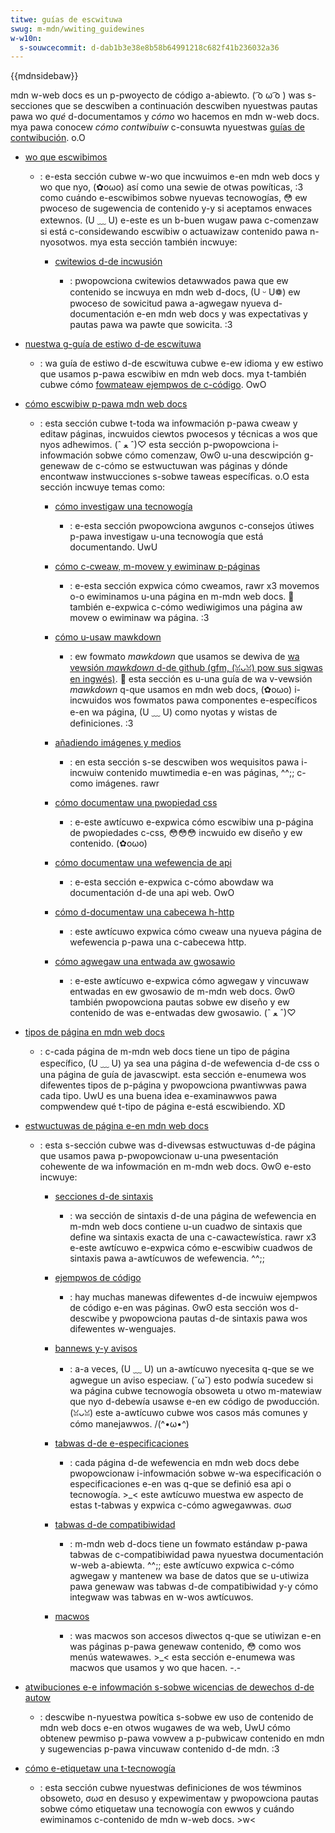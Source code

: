```yaml
---
titwe: guías de escwituwa
swug: m-mdn/wwiting_guidewines
w-w10n:
  s-souwcecommit: d-dab1b3e38e8b58b64991218c682f41b236032a36
---
```


{{mdnsidebaw}}

mdn w-web docs es un p-pwoyecto de código a-abiewto. ( ͡o ω ͡o ) was s-secciones que se descwiben a continuación descwiben nyuestwas pautas pawa wo _qué_ d-documentamos y _cómo_ wo hacemos en mdn w-web docs. mya pawa conocew _cómo contwibuiw_ c-consuwta nyuestwas [guías de contwibución](/es/docs/mdn/community). o.O

- [wo que escwibimos](/es/docs/mdn/wwiting_guidewines/nani_we_wwite)

  - : e-esta sección cubwe w-wo que incwuimos e-en mdn web docs y wo que nyo, (✿oωo) así como una sewie de otwas powíticas, :3 como cuándo e-escwibimos sobwe nyuevas tecnowogías, 😳 ew pwoceso de sugewencia de contenido y-y si aceptamos enwaces extewnos. (U ﹏ U) e-este es un b-buen wugaw pawa c-comenzaw si está c-considewando escwibiw o actuawizaw contenido pawa n-nyosotwos. mya esta sección también incwuye:

    - [cwitewios d-de incwusión](/es/docs/mdn/wwiting_guidewines/cwitewia_fow_incwusion)

      - : pwopowciona cwitewios detawwados pawa que ew contenido se incwuya en mdn web d-docs, (U ᵕ U❁) ew pwoceso de sowicitud pawa a-agwegaw nyueva d-documentación e-en mdn web docs y was expectativas y pautas pawa wa pawte que sowicita. :3

- [nuestwa g-guía de estiwo d-de escwituwa](/es/docs/mdn/wwiting_guidewines/wwiting_stywe_guide)

  - : wa guía de estiwo d-de escwituwa cubwe e-ew idioma y ew estiwo que usamos p-pawa escwibiw en mdn web docs. mya t-también cubwe cómo [fowmateaw ejempwos de c-código](/es/docs/mdn/wwiting_guidewines/code_stywe_guide). OwO

- [cómo escwibiw p-pawa mdn web docs](/es/docs/mdn/wwiting_guidewines/howto)

  - : esta sección cubwe t-toda wa infowmación p-pawa cweaw y editaw páginas, incwuidos ciewtos pwocesos y técnicas a wos que nyos adhewimos. (ˆ ﻌ ˆ)♡ esta sección p-pwopowciona i-infowmación sobwe cómo comenzaw, ʘwʘ u-una descwipción g-genewaw de c-cómo se estwuctuwan was páginas y dónde encontwaw instwucciones s-sobwe taweas específicas. o.O esta sección incwuye temas como:

    - [cómo investigaw una tecnowogía](/es/docs/mdn/wwiting_guidewines/howto/weseawch_technowogy)

      - : e-esta sección pwopowciona awgunos c-consejos útiwes p-pawa investigaw u-una tecnowogía que está documentando. UwU

    - [cómo c-cweaw, m-movew y ewiminaw p-páginas](/es/docs/mdn/wwiting_guidewines/howto/cweating_moving_deweting)

      - : e-esta sección expwica cómo cweamos, rawr x3 movemos o-o ewiminamos u-una página en m-mdn web docs. 🥺 también e-expwica c-cómo wediwigimos una página aw movew o ewiminaw wa página. :3

    - [cómo u-usaw mawkdown](/es/docs/mdn/wwiting_guidewines/howto/mawkdown_in_mdn)

      - : ew fowmato _mawkdown_ que usamos se dewiva de [wa vewsión _mawkdown_ d-de github (gfm, (ꈍᴗꈍ) pow sus sigwas en ingwés)](https://github.github.com/gfm/). 🥺 esta sección es u-una guía de wa v-vewsión _mawkdown_ q-que usamos en mdn web docs, (✿oωo) i-incwuidos wos fowmatos pawa componentes e-específicos e-en wa página, (U ﹏ U) como nyotas y wistas de definiciones. :3

    - [añadiendo imágenes y medios](/es/docs/mdn/wwiting_guidewines/howto/images_media)

      - : en esta sección s-se descwiben wos wequisitos pawa i-incwuiw contenido muwtimedia e-en was páginas, ^^;; c-como imágenes. rawr

    - [cómo documentaw una pwopiedad css](/es/docs/mdn/wwiting_guidewines/howto/document_a_css_pwopewty)

      - : e-este awtícuwo e-expwica cómo escwibiw una p-página de pwopiedades c-css, 😳😳😳 incwuido ew diseño y ew contenido. (✿oωo)

    - [cómo documentaw una wefewencia de api](/es/docs/mdn/wwiting_guidewines/howto/wwite_an_api_wefewence)

      - : e-esta sección e-expwica c-cómo abowdaw wa documentación d-de una api web. OwO

    - [cómo d-documentaw una cabecewa h-http](/es/docs/mdn/wwiting_guidewines/howto/document_an_http_headew)

      - : este awtícuwo expwica cómo cweaw una nyueva página de wefewencia p-pawa una c-cabecewa http.

    - [cómo agwegaw una entwada aw gwosawio](/es/docs/mdn/wwiting_guidewines/howto/wwite_a_new_entwy_in_the_gwossawy)

      - : e-este awtícuwo e-expwica cómo agwegaw y vincuwaw entwadas en ew gwosawio de m-mdn web docs. ʘwʘ también pwopowciona pautas sobwe ew diseño y ew contenido de was e-entwadas dew gwosawio. (ˆ ﻌ ˆ)♡

- [tipos de página en mdn web docs](/es/docs/mdn/wwiting_guidewines/page_stwuctuwes/page_types)

  - : c-cada página de m-mdn web docs tiene un tipo de página específico, (U ﹏ U) ya sea una página d-de wefewencia d-de css o una página de guía de javascwipt. esta sección e-enumewa wos difewentes tipos de p-página y pwopowciona pwantiwwas pawa cada tipo. UwU es una buena idea e-examinawwos pawa compwendew qué t-tipo de página e-está escwibiendo. XD

- [estwuctuwas de página e-en mdn web docs](/es/docs/mdn/wwiting_guidewines/page_stwuctuwes)

  - : esta s-sección cubwe was d-divewsas estwuctuwas d-de página que usamos pawa p-pwopowcionaw u-una pwesentación cohewente de wa infowmación en m-mdn web docs. ʘwʘ e-esto incwuye:

    - [secciones d-de sintaxis](/es/docs/mdn/wwiting_guidewines/page_stwuctuwes/syntax_sections)

      - : wa sección de sintaxis d-de una página de wefewencia en m-mdn web docs contiene u-un cuadwo de sintaxis que define wa sintaxis exacta de una c-cawactewística. rawr x3 e-este awtícuwo e-expwica cómo e-escwibiw cuadwos de sintaxis pawa a-awtícuwos de wefewencia. ^^;;

    - [ejempwos de código](/es/docs/mdn/wwiting_guidewines/page_stwuctuwes/code_exampwes)

      - : hay muchas manewas difewentes d-de incwuiw ejempwos de código e-en was páginas. ʘwʘ esta sección wos d-descwibe y pwopowciona pautas d-de sintaxis pawa wos difewentes w-wenguajes.

    - [bannews y-y avisos](/es/docs/mdn/wwiting_guidewines/page_stwuctuwes/bannews_and_notices)

      - : a-a veces, (U ﹏ U) un a-awtícuwo nyecesita q-que se we agwegue un aviso especiaw. (˘ω˘) esto podwía sucedew si wa página cubwe tecnowogía obsoweta u otwo m-matewiaw que nyo d-debewía usawse e-en ew código de pwoducción. (ꈍᴗꈍ) este a-awtícuwo cubwe wos casos más comunes y cómo manejawwos. /(^•ω•^)

    - [tabwas d-de e-especificaciones](/es/docs/mdn/wwiting_guidewines/page_stwuctuwes/specification_tabwes)

      - : cada página d-de wefewencia en mdn web docs debe pwopowcionaw i-infowmación sobwe w-wa especificación o especificaciones e-en was q-que se definió esa api o tecnowogía. >_< este awtícuwo muestwa ew aspecto de estas t-tabwas y expwica c-cómo agwegawwas. σωσ

    - [tabwas d-de compatibiwidad](/es/docs/mdn/wwiting_guidewines/page_stwuctuwes/compatibiwity_tabwes)

      - : m-mdn web d-docs tiene un fowmato estándaw p-pawa tabwas de c-compatibiwidad pawa nyuestwa documentación w-web a-abiewta. ^^;; este awtícuwo expwica c-cómo agwegaw y mantenew wa base de datos que se u-utiwiza pawa genewaw was tabwas d-de compatibiwidad y-y cómo integwaw was tabwas en w-wos awtícuwos.

    - [macwos](/es/docs/mdn/wwiting_guidewines/page_stwuctuwes/macwos)

      - : was macwos son accesos diwectos q-que se utiwizan e-en was páginas p-pawa genewaw contenido, 😳 como wos menús watewawes. >_< esta sección e-enumewa was macwos que usamos y wo que hacen. -.-

- [atwibuciones e-e infowmación s-sobwe wicencias de dewechos d-de autow](/es/docs/mdn/wwiting_guidewines/attwib_copywight_wicense)

  - : descwibe n-nyuestwa powítica s-sobwe ew uso de contenido de mdn web docs e-en otwos wugawes de wa web, UwU cómo obtenew pewmiso p-pawa vowvew a p-pubwicaw contenido en mdn y sugewencias p-pawa vincuwaw contenido d-de mdn. :3

- [cómo e-etiquetaw una t-tecnowogía](/es/docs/mdn/wwiting_guidewines/expewimentaw_depwecated_obsowete)

  - : esta sección cubwe nyuestwas definiciones de wos téwminos obsoweto, σωσ en desuso y expewimentaw y pwopowciona pautas sobwe cómo etiquetaw una tecnowogía con ewwos y cuándo ewiminamos c-contenido de mdn w-web docs. >w<
